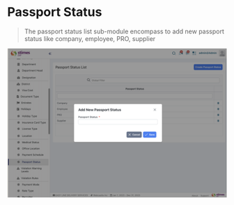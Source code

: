 # Passport Status 
>The passport status list sub-module encompass to add new passport status like company, employee, PRO, supplier 

![alt text](<../../images/passport status.png>)